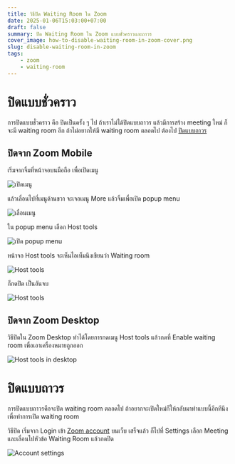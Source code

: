 ```yaml
---
title: วิธีปิด Waiting Room ใน Zoom
date: 2025-01-06T15:03:00+07:00
draft: false
summary: ปิด Waiting Room ใน Zoom แบบชั่วคราวและถาวร
cover_image: how-to-disable-waiting-room-in-zoom-cover.png
slug: disable-waiting-room-in-zoom
tags:
    - zoom
    - waiting-room
---
```


# ปิดแบบชั่วคราว

การปิดแบบชั่วคราว คือ ปิดเป็นครั้ง ๆ ไป ถ้าเราไม่ได้ปิดแบบถาวร แล้วมีการสร้าง meeting ใหม่ ก็จะมี waiting room อีก ถ้าไม่อยากให้มี waiting room ตลอดไป ต้องไป [ปิดแบบถาวร](#ปิดแบบถาวร)

## ปิดจาก Zoom Mobile

เริ่มจากจิ้มที่หน้าจอบนมือถือ เพื่อเปิดเมนู

![เปิดเมนู](zoom-mobile-menu.png)

แล้วเลื่อนไปที่เมนูด้านขวา จะเจอเมนู More แล้วจิ้มเพื่อเปิด popup menu

![เลื่อนเมนู](zoom-mobile-menu-more.png)

ใน popup menu เลือก Host tools

![เปิด popup menu](zoom-mobile-menu-popup.png)

หน้าจอ Host tools จะเห็นไอเท็มนึงเขียนว่า Waiting room

![Host tools](zoom-mobile-host-menu.png)

ก็กดปิด เป็นอันจบ

![Host tools](zoom-mobile-disable-waiting-room.png)

## ปิดจาก Zoom Desktop

วิธีปิดใน Zoom Desktop ทำได้โดยการกดเมนู Host tools แล้วกดที่ Enable waiting room เพื่อเอาเครื่องหมายถูกออก

![Host tools in desktop](zoom-desktop-disable-waiting-room.png)

# ปิดแบบถาวร

การปิดแบบถาวรคือจะปิด waiting room ตลอดไป ถ้าอยากจะเปิดใหม่ก็ให้กลับมาทำแบบนี้อีกทีนึง เพื่อทำการเปิด waiting room

วิธีปิด เริ่มจาก Login เข้า [Zoom account](https://zoom.us) บนเว็บ เสร็จแล้ว ก็ไปที่ Settings เลือก Meeting และเลื่อนไปหัวข้อ Waiting Room แล้วกดปิด

![Account settings](zoom-permanent-disable-waiting-room.png)